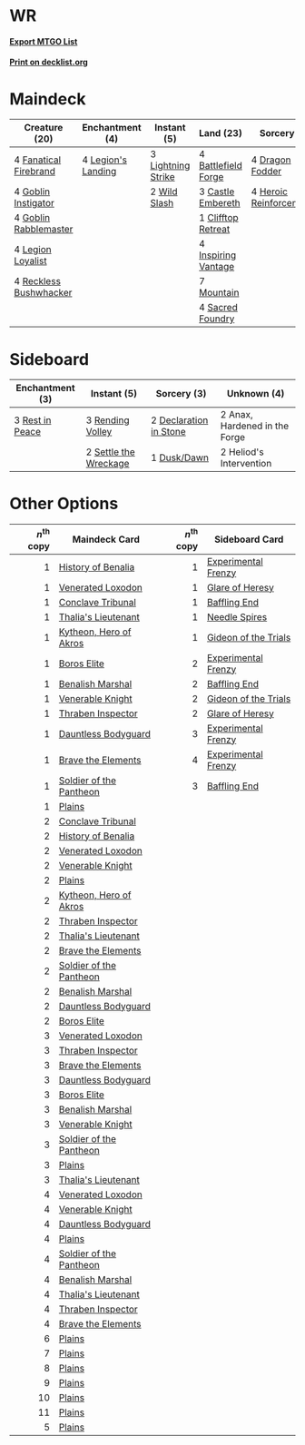 # WR

#### [Export MTGO List](../collection/WR/WR.txt)
#### [Print on decklist.org](http://decklist.org/?deckmain=4%09Battlefield%20Forge%0A3%09Castle%20Embereth%0A1%09Clifftop%20Retreat%0A4%09Dragon%20Fodder%0A4%09Fanatical%20Firebrand%0A4%09Goblin%20Instigator%0A4%09Goblin%20Rabblemaster%0A4%09Heroic%20Reinforcements%0A4%09Inspiring%20Vantage%0A4%09Legion%20Loyalist%0A4%09Legion's%20Landing%0A3%09Lightning%20Strike%0A7%09Mountain%0A4%09Reckless%20Bushwhacker%0A4%09Sacred%20Foundry%0A2%09Wild%20Slash&deckside=2%09Anax,%20Hardened%20in%20the%20Forge%0A2%09Declaration%20in%20Stone%0A1%09Dusk/Dawn%0A2%09Heliod's%20Intervention%0A3%09Rending%20Volley%0A3%09Rest%20in%20Peace%0A2%09Settle%20the%20Wreckage)
# Maindeck

|                                          Creature (20)                                          |                                       Enchantment (4)                                       |                                         Instant (5)                                         |                                          Land (23)                                           |                                           Sorcery (8)                                            |
|-------------------------------------------------------------------------------------------------|---------------------------------------------------------------------------------------------|---------------------------------------------------------------------------------------------|----------------------------------------------------------------------------------------------|--------------------------------------------------------------------------------------------------|
|4 [Fanatical Firebrand](http://gatherer.wizards.com/Pages/Card/Details.aspx?multiverseid=439758) |4 [Legion's Landing](http://gatherer.wizards.com/Pages/Card/Details.aspx?multiverseid=435173)|3 [Lightning Strike](http://gatherer.wizards.com/Pages/Card/Details.aspx?multiverseid=383299)|4 [Battlefield Forge](http://gatherer.wizards.com/Pages/Card/Details.aspx?multiverseid=129479)|4 [Dragon Fodder](http://gatherer.wizards.com/Pages/Card/Details.aspx?multiverseid=174936)        |
|4 [Goblin Instigator](http://gatherer.wizards.com/Pages/Card/Details.aspx?multiverseid=447278)   |                                                                                             |2 [Wild Slash](http://gatherer.wizards.com/Pages/Card/Details.aspx?multiverseid=391959)      |3 [Castle Embereth](http://gatherer.wizards.com/Pages/Card/Details.aspx?multiverseid=473201)  |4 [Heroic Reinforcements](http://gatherer.wizards.com/Pages/Card/Details.aspx?multiverseid=447353)|
|4 [Goblin Rabblemaster](http://gatherer.wizards.com/Pages/Card/Details.aspx?multiverseid=438486) |                                                                                             |                                                                                             |1 [Clifftop Retreat](http://gatherer.wizards.com/Pages/Card/Details.aspx?multiverseid=443127) |                                                                                                  |
|4 [Legion Loyalist](http://gatherer.wizards.com/Pages/Card/Details.aspx?multiverseid=455759)     |                                                                                             |                                                                                             |4 [Inspiring Vantage](http://gatherer.wizards.com/Pages/Card/Details.aspx?multiverseid=417819)|                                                                                                  |
|4 [Reckless Bushwhacker](http://gatherer.wizards.com/Pages/Card/Details.aspx?multiverseid=407626)|                                                                                             |                                                                                             |7 [Mountain](http://gatherer.wizards.com/Pages/Card/Details.aspx?multiverseid=439859)         |                                                                                                  |
|                                                                                                 |                                                                                             |                                                                                             |4 [Sacred Foundry](http://gatherer.wizards.com/Pages/Card/Details.aspx?multiverseid=405106)   |                                                                                                  |


# Sideboard

|                                     Enchantment (3)                                      |                                          Instant (5)                                           |                                           Sorcery (3)                                           |         Unknown (4)         |
|------------------------------------------------------------------------------------------|------------------------------------------------------------------------------------------------|-------------------------------------------------------------------------------------------------|-----------------------------|
|3 [Rest in Peace](http://gatherer.wizards.com/Pages/Card/Details.aspx?multiverseid=442021)|3 [Rending Volley](http://gatherer.wizards.com/Pages/Card/Details.aspx?multiverseid=394663)     |2 [Declaration in Stone](http://gatherer.wizards.com/Pages/Card/Details.aspx?multiverseid=409750)|2 Anax, Hardened in the Forge|
|                                                                                          |2 [Settle the Wreckage](http://gatherer.wizards.com/Pages/Card/Details.aspx?multiverseid=435186)|1 [Dusk/Dawn](http://gatherer.wizards.com/Pages/Card/Details.aspx?multiverseid=426912)           |2 Heliod's Intervention      |


# Other Options

|*n*<sup>th</sup> copy|                                          Maindeck Card                                           |*n*<sup>th</sup> copy|                                        Sideboard Card                                         |
|--------------------:|--------------------------------------------------------------------------------------------------|--------------------:|-----------------------------------------------------------------------------------------------|
|                    1|[History of Benalia](http://gatherer.wizards.com/Pages/Card/Details.aspx?multiverseid=442909)     |                    1|[Experimental Frenzy](http://gatherer.wizards.com/Pages/Card/Details.aspx?multiverseid=452849) |
|                    1|[Venerated Loxodon](http://gatherer.wizards.com/Pages/Card/Details.aspx?multiverseid=452780)      |                    1|[Glare of Heresy](http://gatherer.wizards.com/Pages/Card/Details.aspx?multiverseid=373691)     |
|                    1|[Conclave Tribunal](http://gatherer.wizards.com/Pages/Card/Details.aspx?multiverseid=452756)      |                    1|[Baffling End](http://gatherer.wizards.com/Pages/Card/Details.aspx?multiverseid=439658)        |
|                    1|[Thalia's Lieutenant](http://gatherer.wizards.com/Pages/Card/Details.aspx?multiverseid=409783)    |                    1|[Needle Spires](http://gatherer.wizards.com/Pages/Card/Details.aspx?multiverseid=407685)       |
|                    1|[Kytheon, Hero of Akros](http://gatherer.wizards.com/Pages/Card/Details.aspx?multiverseid=398428) |                    1|[Gideon of the Trials](http://gatherer.wizards.com/Pages/Card/Details.aspx?multiverseid=426716)|
|                    1|[Boros Elite](http://gatherer.wizards.com/Pages/Card/Details.aspx?multiverseid=455755)            |                    2|[Experimental Frenzy](http://gatherer.wizards.com/Pages/Card/Details.aspx?multiverseid=452849) |
|                    1|[Benalish Marshal](http://gatherer.wizards.com/Pages/Card/Details.aspx?multiverseid=442894)       |                    2|[Baffling End](http://gatherer.wizards.com/Pages/Card/Details.aspx?multiverseid=439658)        |
|                    1|[Venerable Knight](http://gatherer.wizards.com/Pages/Card/Details.aspx?multiverseid=472997)       |                    2|[Gideon of the Trials](http://gatherer.wizards.com/Pages/Card/Details.aspx?multiverseid=426716)|
|                    1|[Thraben Inspector](http://gatherer.wizards.com/Pages/Card/Details.aspx?multiverseid=409784)      |                    2|[Glare of Heresy](http://gatherer.wizards.com/Pages/Card/Details.aspx?multiverseid=373691)     |
|                    1|[Dauntless Bodyguard](http://gatherer.wizards.com/Pages/Card/Details.aspx?multiverseid=442902)    |                    3|[Experimental Frenzy](http://gatherer.wizards.com/Pages/Card/Details.aspx?multiverseid=452849) |
|                    1|[Brave the Elements](http://gatherer.wizards.com/Pages/Card/Details.aspx?multiverseid=389450)     |                    4|[Experimental Frenzy](http://gatherer.wizards.com/Pages/Card/Details.aspx?multiverseid=452849) |
|                    1|[Soldier of the Pantheon](http://gatherer.wizards.com/Pages/Card/Details.aspx?multiverseid=373529)|                    3|[Baffling End](http://gatherer.wizards.com/Pages/Card/Details.aspx?multiverseid=439658)        |
|                    1|[Plains](http://gatherer.wizards.com/Pages/Card/Details.aspx?multiverseid=439856)                 |                     |                                                                                               |
|                    2|[Conclave Tribunal](http://gatherer.wizards.com/Pages/Card/Details.aspx?multiverseid=452756)      |                     |                                                                                               |
|                    2|[History of Benalia](http://gatherer.wizards.com/Pages/Card/Details.aspx?multiverseid=442909)     |                     |                                                                                               |
|                    2|[Venerated Loxodon](http://gatherer.wizards.com/Pages/Card/Details.aspx?multiverseid=452780)      |                     |                                                                                               |
|                    2|[Venerable Knight](http://gatherer.wizards.com/Pages/Card/Details.aspx?multiverseid=472997)       |                     |                                                                                               |
|                    2|[Plains](http://gatherer.wizards.com/Pages/Card/Details.aspx?multiverseid=439856)                 |                     |                                                                                               |
|                    2|[Kytheon, Hero of Akros](http://gatherer.wizards.com/Pages/Card/Details.aspx?multiverseid=398428) |                     |                                                                                               |
|                    2|[Thraben Inspector](http://gatherer.wizards.com/Pages/Card/Details.aspx?multiverseid=409784)      |                     |                                                                                               |
|                    2|[Thalia's Lieutenant](http://gatherer.wizards.com/Pages/Card/Details.aspx?multiverseid=409783)    |                     |                                                                                               |
|                    2|[Brave the Elements](http://gatherer.wizards.com/Pages/Card/Details.aspx?multiverseid=389450)     |                     |                                                                                               |
|                    2|[Soldier of the Pantheon](http://gatherer.wizards.com/Pages/Card/Details.aspx?multiverseid=373529)|                     |                                                                                               |
|                    2|[Benalish Marshal](http://gatherer.wizards.com/Pages/Card/Details.aspx?multiverseid=442894)       |                     |                                                                                               |
|                    2|[Dauntless Bodyguard](http://gatherer.wizards.com/Pages/Card/Details.aspx?multiverseid=442902)    |                     |                                                                                               |
|                    2|[Boros Elite](http://gatherer.wizards.com/Pages/Card/Details.aspx?multiverseid=455755)            |                     |                                                                                               |
|                    3|[Venerated Loxodon](http://gatherer.wizards.com/Pages/Card/Details.aspx?multiverseid=452780)      |                     |                                                                                               |
|                    3|[Thraben Inspector](http://gatherer.wizards.com/Pages/Card/Details.aspx?multiverseid=409784)      |                     |                                                                                               |
|                    3|[Brave the Elements](http://gatherer.wizards.com/Pages/Card/Details.aspx?multiverseid=389450)     |                     |                                                                                               |
|                    3|[Dauntless Bodyguard](http://gatherer.wizards.com/Pages/Card/Details.aspx?multiverseid=442902)    |                     |                                                                                               |
|                    3|[Boros Elite](http://gatherer.wizards.com/Pages/Card/Details.aspx?multiverseid=455755)            |                     |                                                                                               |
|                    3|[Benalish Marshal](http://gatherer.wizards.com/Pages/Card/Details.aspx?multiverseid=442894)       |                     |                                                                                               |
|                    3|[Venerable Knight](http://gatherer.wizards.com/Pages/Card/Details.aspx?multiverseid=472997)       |                     |                                                                                               |
|                    3|[Soldier of the Pantheon](http://gatherer.wizards.com/Pages/Card/Details.aspx?multiverseid=373529)|                     |                                                                                               |
|                    3|[Plains](http://gatherer.wizards.com/Pages/Card/Details.aspx?multiverseid=439856)                 |                     |                                                                                               |
|                    3|[Thalia's Lieutenant](http://gatherer.wizards.com/Pages/Card/Details.aspx?multiverseid=409783)    |                     |                                                                                               |
|                    4|[Venerated Loxodon](http://gatherer.wizards.com/Pages/Card/Details.aspx?multiverseid=452780)      |                     |                                                                                               |
|                    4|[Venerable Knight](http://gatherer.wizards.com/Pages/Card/Details.aspx?multiverseid=472997)       |                     |                                                                                               |
|                    4|[Dauntless Bodyguard](http://gatherer.wizards.com/Pages/Card/Details.aspx?multiverseid=442902)    |                     |                                                                                               |
|                    4|[Plains](http://gatherer.wizards.com/Pages/Card/Details.aspx?multiverseid=439856)                 |                     |                                                                                               |
|                    4|[Soldier of the Pantheon](http://gatherer.wizards.com/Pages/Card/Details.aspx?multiverseid=373529)|                     |                                                                                               |
|                    4|[Benalish Marshal](http://gatherer.wizards.com/Pages/Card/Details.aspx?multiverseid=442894)       |                     |                                                                                               |
|                    4|[Thalia's Lieutenant](http://gatherer.wizards.com/Pages/Card/Details.aspx?multiverseid=409783)    |                     |                                                                                               |
|                    4|[Thraben Inspector](http://gatherer.wizards.com/Pages/Card/Details.aspx?multiverseid=409784)      |                     |                                                                                               |
|                    4|[Brave the Elements](http://gatherer.wizards.com/Pages/Card/Details.aspx?multiverseid=389450)     |                     |                                                                                               |
|                    6|[Plains](http://gatherer.wizards.com/Pages/Card/Details.aspx?multiverseid=439856)                 |                     |                                                                                               |
|                    7|[Plains](http://gatherer.wizards.com/Pages/Card/Details.aspx?multiverseid=439856)                 |                     |                                                                                               |
|                    8|[Plains](http://gatherer.wizards.com/Pages/Card/Details.aspx?multiverseid=439856)                 |                     |                                                                                               |
|                    9|[Plains](http://gatherer.wizards.com/Pages/Card/Details.aspx?multiverseid=439856)                 |                     |                                                                                               |
|                   10|[Plains](http://gatherer.wizards.com/Pages/Card/Details.aspx?multiverseid=439856)                 |                     |                                                                                               |
|                   11|[Plains](http://gatherer.wizards.com/Pages/Card/Details.aspx?multiverseid=439856)                 |                     |                                                                                               |
|                    5|[Plains](http://gatherer.wizards.com/Pages/Card/Details.aspx?multiverseid=439856)                 |                     |                                                                                               |

